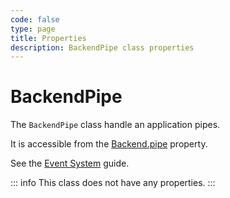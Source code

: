 ```yaml
---
code: false
type: page
title: Properties
description: BackendPipe class properties
---
```


# BackendPipe

The `BackendPipe` class handle an application pipes.  

It is accessible from the [Backend.pipe](/core/2/framework/classes/backend/properties#pipe) property.

See the [Event System](/core/2/guides/main-concepts/3-event-system#pipe) guide.

::: info
This class does not have any properties.
:::
